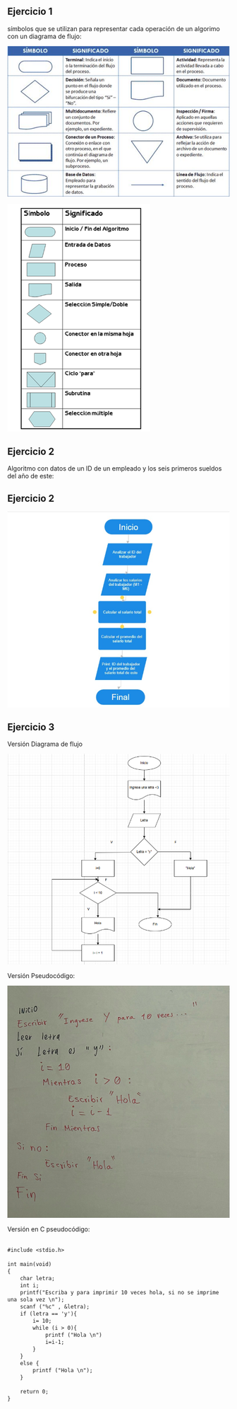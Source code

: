 ## Ejercicio 1

símbolos que se utilizan para representar cada operación de un algorimo con un diagrama de flujo:

![alt text](image.png)

![alt text](image-1.png)

## Ejercicio 2
Algoritmo con datos de un ID de un empleado y los seis primeros sueldos del año de este:


## Ejercicio 2

![alt text](image-2.png)

## Ejercicio 3

Versión Diagrama de flujo

![alt text](image-3.png)

Versión Pseudocódigo:

![alt text](image-4.png)

Versión en C pseudocódigo:
```c:

#include <stdio.h>

int main(void)
{
    char letra;
    int i;
    printf("Escriba y para imprimir 10 veces hola, si no se imprime una sola vez \n");
    scanf ("%c" , &letra);
    if (letra == 'y'){
        i= 10;
        while (i > 0){
            printf ("Hola \n")
            i=i-1;
        }
    }
    else {
        printf ("Hola \n");
    }

    return 0;
}


